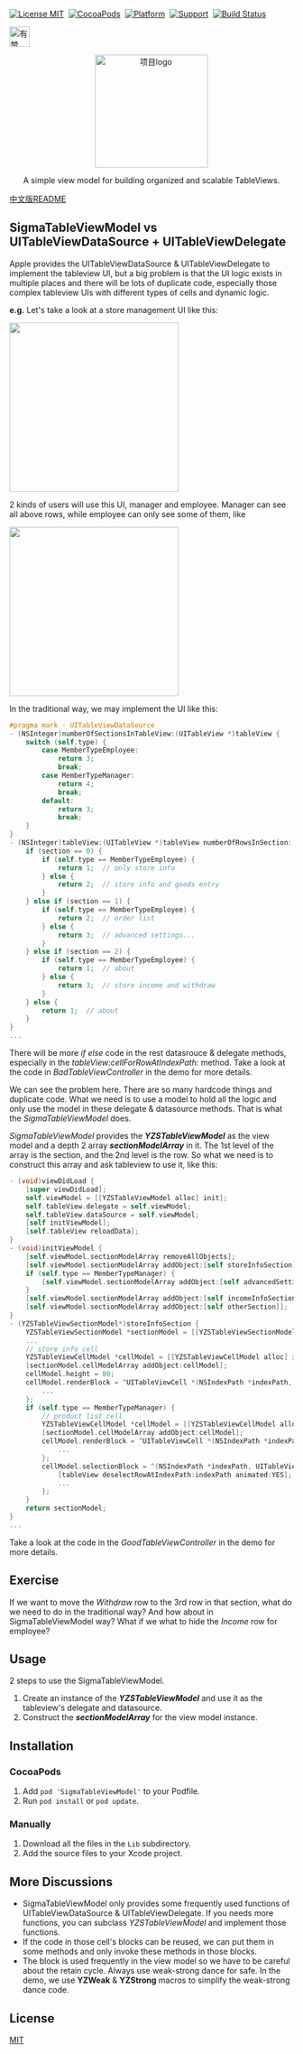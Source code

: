 [![License MIT](https://img.shields.io/badge/license-MIT-green.svg?style=flat)](https://github.com/youzan/SigmaTableViewModel/blob/master/LICENSE)&nbsp;
[![CocoaPods](https://img.shields.io/badge/pod-v1.0.0-blue.svg)](http://cocoapods.org/?q=SigmaTableViewModel)&nbsp;
[![Platform](https://img.shields.io/badge/platform-ios-yellow.svg)](https://www.apple.com/nl/ios/)&nbsp;
[![Support](https://img.shields.io/badge/support-iOS%206%2B%20-blue.svg?style=flat)](https://www.apple.com/nl/ios/)&nbsp;
[![Build Status](https://travis-ci.org/youzan/SigmaTableViewModel.svg?branch=master)](https://travis-ci.org/youzan/SigmaTableViewModel)

<p>
<a href="https://github.com/youzan/"><img alt="有赞logo" width="36px" src="https://img.yzcdn.cn/public_files/2017/02/09/e84aa8cbbf7852688c86218c1f3bbf17.png" alt="youzan">
</p></a>
<p align="center">
    <img alt="项目logo" width="200px" src="https://github.com/youzan/SigmaTableViewModel/blob/master/images/sigma.png">
</p>
<p align="center">A simple view model for building organized and scalable TableViews.</p>

[中文版README](http://www.cocoachina.com/ios/20160428/16002.html)

## SigmaTableViewModel vs UITableViewDataSource + UITableViewDelegate
Apple provides the UITableViewDataSource & UITableViewDelegate to implement the tableview UI, but a big problem is that the UI logic exists in multiple places and there will be lots of duplicate code, especially those complex tableview UIs with different types of cells and dynamic logic.

**e.g.** Let's take a look at a store management UI like this:

<img src="https://github.com/youzan/SigmaTableViewModel/blob/master/images/manager.png" width="300">

2 kinds of users will use this UI, manager and employee. Manager can see all above rows, while employee can only see some of them, like

<img src="https://github.com/youzan/SigmaTableViewModel/blob/master/images/employee.png" width="300">


In the traditional way, we may implement the UI like this:
```objective-c
#pragma mark - UITableViewDataSource
- (NSInteger)numberOfSectionsInTableView:(UITableView *)tableView {
    switch (self.type) {
        case MemberTypeEmployee:
            return 3;
            break;
        case MemberTypeManager:
            return 4;
            break;
        default:
            return 3;
            break;
    }
}
- (NSInteger)tableView:(UITableView *)tableView numberOfRowsInSection:(NSInteger)section {
    if (section == 0) {
        if (self.type == MemberTypeEmployee) {
            return 1;  // only store info
        } else {
            return 2;  // store info and goods entry
        }
    } else if (section == 1) {
        if (self.type == MemberTypeEmployee) {
            return 2;  // order list
        } else {
            return 3;  // advanced settings...
        }
    } else if (section == 2) {
        if (self.type == MemberTypeEmployee) {
            return 1;  // about
        } else {
            return 3;  // store income and withdraw
        }
    } else {
        return 1;  // about
    }
}
... 
```

There will be more *if else* code in the rest datasrouce & delegate methods, especially in the *tableView:cellForRowAtIndexPath:* method. Take a look at the code in *BadTableViewController* in the demo for more details. 

We can see the problem here. There are so many hardcode things and duplicate code. What we need is to use a model to hold all the logic and only use the model in these delegate & datasource methods.  That is what the *SigmaTableViewModel* does.

*SigmaTableViewModel* provides the ***YZSTableViewModel*** as the view model and a depth 2 array ***sectionModelArray*** in it. The 1st level of the array is the section, and the 2nd level is the row. So what we need is to construct this array and ask tableview to use it, like this:

```objective-c
- (void)viewDidLoad {
    [super viewDidLoad];
    self.viewModel = [[YZSTableViewModel alloc] init];
    self.tableView.delegate = self.viewModel;
    self.tableView.dataSource = self.viewModel;
    [self initViewModel];
    [self.tableView reloadData];
}
- (void)initViewModel {
    [self.viewModel.sectionModelArray removeAllObjects];
    [self.viewModel.sectionModelArray addObject:[self storeInfoSection]];
    if (self.type == MemberTypeManager) {
        [self.viewModel.sectionModelArray addObject:[self advancedSettinsSection]];
    }
    [self.viewModel.sectionModelArray addObject:[self incomeInfoSection]];
    [self.viewModel.sectionModelArray addObject:[self otherSection]];
}
- (YZSTableViewSectionModel*)storeInfoSection {
    YZSTableViewSectionModel *sectionModel = [[YZSTableViewSectionModel alloc] init];
    ...
    // store info cell
    YZSTableViewCellModel *cellModel = [[YZSTableViewCellModel alloc] init];
    [sectionModel.cellModelArray addObject:cellModel];
    cellModel.height = 80;
    cellModel.renderBlock = ^UITableViewCell *(NSIndexPath *indexPath, UITableView *tableView) {
        ...
    };
    if (self.type == MemberTypeManager) {
        // product list cell
        YZSTableViewCellModel *cellModel = [[YZSTableViewCellModel alloc] init];
        [sectionModel.cellModelArray addObject:cellModel];
        cellModel.renderBlock = ^UITableViewCell *(NSIndexPath *indexPath, UITableView *tableView) {
            ...
        };
        cellModel.selectionBlock = ^(NSIndexPath *indexPath, UITableView *tableView) {
            [tableView deselectRowAtIndexPath:indexPath animated:YES];
            ...
        };
    }
    return sectionModel;
}
...
```
Take a look at the code in the *GoodTableViewController* in the demo for more details.  


## Exercise
If we want to move the *Withdraw* row to the 3rd row in that section, what do we need to do in the traditional way? And how about in SigmaTableViewModel way? What if we what to hide the *Income* row for employee? 

## Usage 
2 steps to use the SigmaTableViewModel.

 1. Create an instance of the ***YZSTableViewModel*** and use it as the tableview's delegate and datasource.
 2. Construct the ***sectionModelArray*** for the view model instance.

## Installation
### CocoaPods
 1. Add `pod 'SigmaTableViewModel'` to your Podfile.
 2. Run `pod install` or `pod update`.

### Manually
 1. Download all the files in the `Lib` subdirectory.
 2. Add the source files to your Xcode project.

## More Discussions
 - SigmaTableViewModel only provides some frequently used functions of UITableViewDataSource & UITableViewDelegate. If you needs more functions, you can subclass *YZSTableViewModel* and implement those functions. 
 - If the code in those cell's blocks can be reused,  we can put them in some methods and only invoke these methods in those blocks.
 - The block is used frequently in the view model so we have to be careful about the retain cycle. Always use weak-strong dance for safe. In the demo, we use **YZWeak** & **YZStrong** macros to simplify the weak-strong dance code.

## License
[MIT](https://zh.wikipedia.org/wiki/MIT%E8%A8%B1%E5%8F%AF%E8%AD%89)